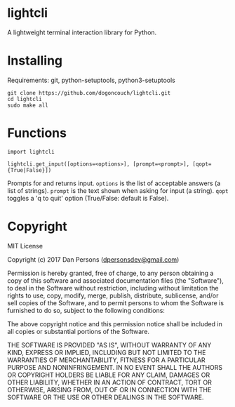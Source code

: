 # lightcli
A lightweight terminal interaction library for Python.

# Installing
Requirements: git, python-setuptools, python3-setuptools

    git clone https://github.com/dogoncouch/lightcli.git
    cd lightcli
    sudo make all

# Functions
    import lightcli
    
    lightcli.get_input([options=<options>], [prompt=<prompt>], [qopt={True|False}])

Prompts for and returns input. `` options `` is the list of acceptable answers (a list of strings). `` prompt `` is the text shown when asking for input (a string). `` qopt `` toggles a 'q to quit' option (True/False: default is False).

# Copyright
MIT License

Copyright (c) 2017 Dan Persons (dpersonsdev@gmail.com)

Permission is hereby granted, free of charge, to any person obtaining a copy
of this software and associated documentation files (the "Software"), to deal
in the Software without restriction, including without limitation the rights
to use, copy, modify, merge, publish, distribute, sublicense, and/or sell
copies of the Software, and to permit persons to whom the Software is
furnished to do so, subject to the following conditions:

The above copyright notice and this permission notice shall be included in all
copies or substantial portions of the Software.

THE SOFTWARE IS PROVIDED "AS IS", WITHOUT WARRANTY OF ANY KIND, EXPRESS OR
IMPLIED, INCLUDING BUT NOT LIMITED TO THE WARRANTIES OF MERCHANTABILITY,
FITNESS FOR A PARTICULAR PURPOSE AND NONINFRINGEMENT. IN NO EVENT SHALL THE
AUTHORS OR COPYRIGHT HOLDERS BE LIABLE FOR ANY CLAIM, DAMAGES OR OTHER
LIABILITY, WHETHER IN AN ACTION OF CONTRACT, TORT OR OTHERWISE, ARISING FROM,
OUT OF OR IN CONNECTION WITH THE SOFTWARE OR THE USE OR OTHER DEALINGS IN THE
SOFTWARE.

